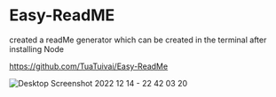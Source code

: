# Easy-ReadME

created a readMe generator which can be created in the terminal after installing Node 

https://github.com/TuaTuivai/Easy-ReadMe

![Desktop Screenshot 2022 12 14 - 22 42 03 20](https://user-images.githubusercontent.com/110849412/207792027-f8d652ba-6725-4d45-b3f4-b240b213efe1.png)
